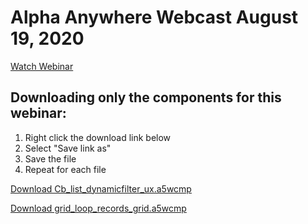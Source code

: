 # Alpha Anywhere Webcast August 19, 2020

[Watch Webinar](https://youtu.be/Q0JOFqkTT0U)

## Downloading only the components for this webinar:

1. Right click the download link below
2. Select "Save link as"
3. Save the file
4. Repeat for each file

<a href="https://github.com/alphaanywhere/Alpha-Anywhere-Webinars/raw/master/2020/August%2019%202020/Cb_list_dynamicfilter_ux.a5wcmp">Download Cb_list_dynamicfilter_ux.a5wcmp</a>

<a href="https://github.com/alphaanywhere/Alpha-Anywhere-Webinars/raw/master/2020/August%2019%202020/grid_loop_records_grid.a5wcmp">Download grid_loop_records_grid.a5wcmp</a>
